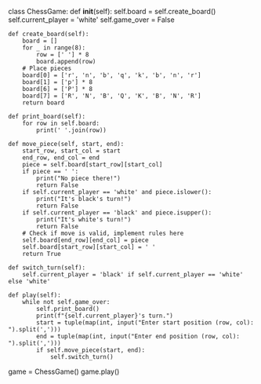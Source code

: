 class ChessGame:
    def __init__(self):
        self.board = self.create_board()
        self.current_player = 'white'
        self.game_over = False

    def create_board(self):
        board = []
        for _ in range(8):
            row = [' '] * 8
            board.append(row)
        # Place pieces
        board[0] = ['r', 'n', 'b', 'q', 'k', 'b', 'n', 'r']
        board[1] = ['p'] * 8
        board[6] = ['P'] * 8
        board[7] = ['R', 'N', 'B', 'Q', 'K', 'B', 'N', 'R']
        return board

    def print_board(self):
        for row in self.board:
            print(' '.join(row))

    def move_piece(self, start, end):
        start_row, start_col = start
        end_row, end_col = end
        piece = self.board[start_row][start_col]
        if piece == ' ':
            print("No piece there!")
            return False
        if self.current_player == 'white' and piece.islower():
            print("It's black's turn!")
            return False
        if self.current_player == 'black' and piece.isupper():
            print("It's white's turn!")
            return False
        # Check if move is valid, implement rules here
        self.board[end_row][end_col] = piece
        self.board[start_row][start_col] = ' '
        return True

    def switch_turn(self):
        self.current_player = 'black' if self.current_player == 'white' else 'white'

    def play(self):
        while not self.game_over:
            self.print_board()
            print(f"{self.current_player}'s turn.")
            start = tuple(map(int, input("Enter start position (row, col): ").split(',')))
            end = tuple(map(int, input("Enter end position (row, col): ").split(',')))
            if self.move_piece(start, end):
                self.switch_turn()

game = ChessGame()
game.play()
